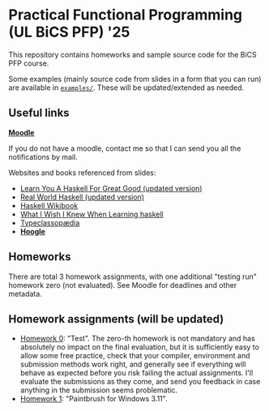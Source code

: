 
# Practical Functional Programming (UL BiCS PFP) '25

This repository contains homeworks and sample source code for the BiCS PFP
course.

Some examples (mainly source code from slides in a form that you can run) are
available in [`examples/`](examples/). These will be updated/extended as
needed.

## Useful links

[**Moodle**](https://moodle.uni.lu/course/view.php?id=8249)

If you do not have a moodle, contact me so that I can send you all the
notifications by mail.

Websites and books referenced from slides:
- [Learn You A Haskell For Great Good (updated version)](https://learnyouahaskell.github.io/)
- [Real World Haskell (updated version)](https://github.com/tssm/up-to-date-real-world-haskell)
- [Haskell Wikibook](https://en.wikibooks.org/wiki/Haskell)
- [What I Wish I Knew When Learning haskell](https://github.com/sdiehl/wiwinwlh)
- [Typeclassopædia](https://wiki.haskell.org/Typeclassopedia)
- [**Hoogle**](https://hoogle.haskell.org/)

## Homeworks

There are total 3 homework assignments, with one additional "testing run" homework zero (not evaluated). See Moodle for deadlines and other metadata.

## Homework assignments (will be updated)

- [Homework 0](hw0/): "Test". The zero-th homework is not mandatory and has absolutely no impact on the final evaluation, but it is sufficiently easy to allow some free practice, check that your compiler, environment and submission methods work right, and generally see if everything will behave as expected before you risk failing the actual assignments. I'll evaluate the submissions as they come, and send you feedback in case anything in the submission seems problematic.
- [Homework 1](hw1/): "Paintbrush for Windows 3.11".

